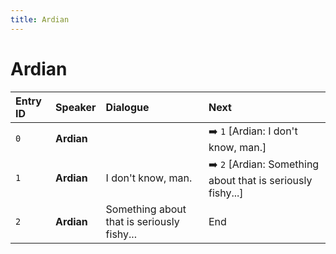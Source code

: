 ```yaml
---
title: Ardian
---
```


# Ardian


| Entry ID | Speaker | Dialogue | Next |
| :------- | :------ | :------- | :------------ |
| `0` | **Ardian** |  | ➡️ `1` \[Ardian: I don't know, man\.\] |
| `1` | **Ardian** | I don't know, man\. | ➡️ `2` \[Ardian: Something about that is seriously fishy\.\.\.\] |
| `2` | **Ardian** | Something about that is seriously fishy\.\.\. | End |
